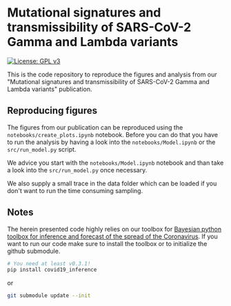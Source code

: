 # Mutational signatures and transmissibility of SARS-CoV-2 Gamma and Lambda variants

[![License: GPL v3](https://img.shields.io/badge/License-GPLv3-blue.svg)](https://www.gnu.org/licenses/gpl-3.0)


This is the code repository to reproduce the figures and analysis from our "Mutational signatures and transmissibility of SARS-CoV-2 Gamma and Lambda variants" publication. 

## Reproducing figures

The figures from our publication can be reproduced using the `notebooks/create_plots.ipynb` notebook. Before you can do that you have to run the analysis by having a look into the `notebooks/Model.ipynb` or the `src/run_model.py` script. 

We advice you start with the `notebooks/Model.ipynb` notebook and than take a look into the `src/run_model.py` once necessary.

We also supply a small trace in the data folder which can be loaded if you don't want to run the time consuming sampling. 


## Notes

The herein presented code highly relies on our toolbox for [Bayesian python toolbox for inference and forecast of the spread of the Coronavirus](https://github.com/Priesemann-Group/covid19_inference/tree/v0.3.1). If you want to run our code make sure to install the toolbox or to initialize the github submodule.

```bash
# You need at least v0.3.1!
pip install covid19_inference
```

or

```bash
git submodule update --init
```